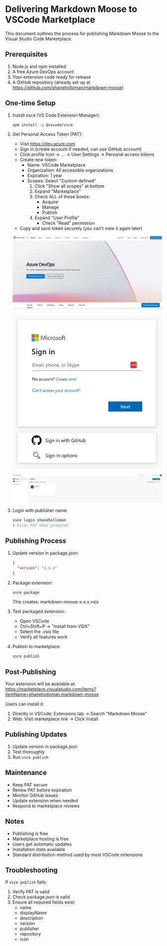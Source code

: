 # Delivering Markdown Moose to VSCode Marketplace

This document outlines the process for publishing Markdown Moose to the Visual Studio Code Marketplace.

## Prerequisites

1. Node.js and npm installed
2. A free Azure DevOps account
3. Your extension code ready for release
4. A GitHub repository (already set up at <https://github.com/shaneholloman/markdown-moose>)

## One-time Setup

1. Install vsce (VS Code Extension Manager):

    ```sh
    npm install -g @vscode/vsce
    ```

2. Get Personal Access Token (PAT):

    - Visit <https://dev.azure.com>
    - Sign in (create account if needed, can use GitHub account)
    - Click profile icon → ... → User Settings → Personal access tokens
    - Create new token:
      - Name: VSCode Marketplace
      - Organization: All accessible organizations
      - Expiration: 1 year
      - Scopes: Select "Custom defined"
        1. Click "Show all scopes" at bottom
        2. Expand "Marketplace"
        3. Check ALL of these boxes:
           - Acquire
           - Manage
           - Publish
        4. Expand "User Profile"
           - Check "Read" permission
    - Copy and save token securely (you can't view it again later)

    ![Onetime Setup](img/devlivery-0.png)

    ![Onetime Setup 02](img/devlivery-1.png)

    ![Onetime Setup 03](img/devlivery-2.png)

3. Login with publisher name:

    ```sh
    vsce login shaneholloman
    # Enter PAT when prompted
    ```

## Publishing Process

1. Update version in package.json:

    ```json
    {
      "version": "x.x.x"
    }
    ```

2. Package extension:

    ```sh
    vsce package
    ```

    This creates: markdown-moose-x.x.x.vsix

3. Test packaged extension:

    - Open VSCode
    - Ctrl+Shift+P → "Install from VSIX"
    - Select the .vsix file
    - Verify all features work

4. Publish to marketplace:

    ```sh
    vsce publish
    ```

## Post-Publishing

Your extension will be available at:
<https://marketplace.visualstudio.com/items?itemName=shaneholloman.markdown-moose>

Users can install it:

1. Directly in VSCode: Extensions tab → Search "Markdown Moose"
2. Web: Visit marketplace link → Click Install

## Publishing Updates

1. Update version in package.json
2. Test thoroughly
3. Run `vsce publish`

## Maintenance

- Keep PAT secure
- Renew PAT before expiration
- Monitor GitHub issues
- Update extension when needed
- Respond to marketplace reviews

## Notes

- Publishing is free
- Marketplace hosting is free
- Users get automatic updates
- Installation stats available
- Standard distribution method used by most VSCode extensions

## Troubleshooting

If `vsce publish` fails:

1. Verify PAT is valid
2. Check package.json is valid
3. Ensure all required fields exist:
    - name
    - displayName
    - description
    - version
    - publisher
    - repository
    - icon
